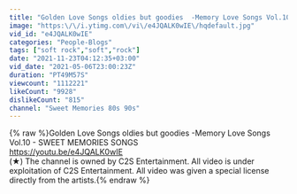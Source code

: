 ```yaml
---
title: "Golden Love Songs ​oldies but goodies  -Memory Love Songs Vol.10 - SWEET MEMORIES SONGS"
image: "https:\/\/i.ytimg.com\/vi\/e4JQALK0wIE\/hqdefault.jpg"
vid_id: "e4JQALK0wIE"
categories: "People-Blogs"
tags: ["soft rock","soft","rock"]
date: "2021-11-23T04:12:35+03:00"
vid_date: "2021-05-06T23:00:23Z"
duration: "PT49M57S"
viewcount: "1112221"
likeCount: "9928"
dislikeCount: "815"
channel: "Sweet Memories 80s 90s"
---
```

{% raw %}Golden Love Songs ​oldies but goodies  -Memory Love Songs Vol.10 - SWEET MEMORIES SONGS <br /><a rel="nofollow" target="blank" href="https://youtu.be/e4JQALK0wIE">https://youtu.be/e4JQALK0wIE</a><br />(★) The channel is owned by C2S Entertainment. All video is under exploitation of C2S Entertainment. All video was given a special license directly from the artists.{% endraw %}
